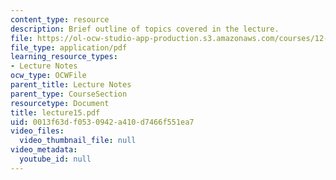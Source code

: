 ```yaml
---
content_type: resource
description: Brief outline of topics covered in the lecture.
file: https://ol-ocw-studio-app-production.s3.amazonaws.com/courses/12-800-fluid-dynamics-of-the-atmosphere-and-ocean-fall-2004/0013f63df0530942a410d7466f551ea7_lecture15.pdf
file_type: application/pdf
learning_resource_types:
- Lecture Notes
ocw_type: OCWFile
parent_title: Lecture Notes
parent_type: CourseSection
resourcetype: Document
title: lecture15.pdf
uid: 0013f63d-f053-0942-a410-d7466f551ea7
video_files:
  video_thumbnail_file: null
video_metadata:
  youtube_id: null
---
```

